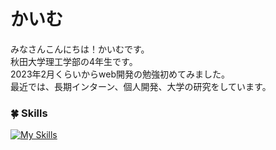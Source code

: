 # かいむ
みなさんこんにちは！かいむです。<br />
秋田大学理工学部の4年生です。<br />
2023年2月くらいからweb開発の勉強初めてみました。<br />
最近では、長期インターン、個人開発、大学の研究をしています。<br />

### 🍀 Skills
[![My Skills](https://skillicons.dev/icons?i=ts,js,html,css,php,python,go,react,next,laravel,git,github,docker,figma&perline=7)](https://skillicons.dev)
